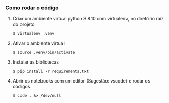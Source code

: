 ### Como rodar o código

1. Criar um ambiente virtual python 3.8.10 com virtualenv, no diretório raiz do projeto
    ```console
    $ virtualenv .venv
    ```
2. Ativar o ambiente virtual
    ```console
    $ source .venv/bin/activate
    ```
3. Instalar as bibliotecas
    ```console
    $ pip install -r requirements.txt
    ```
4. Abrir os notebooks com um editor (Sugestão: vscode) e rodar os códigos
    ```console
    $ code . &> /dev/null
    ```

